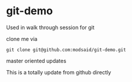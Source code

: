 git-demo
========

Used in walk through session for git


clone me via

```
git clone git@github.com:modsaid/git-demo.git
```


master oriented updates



This is a totally 
update from github directly 

